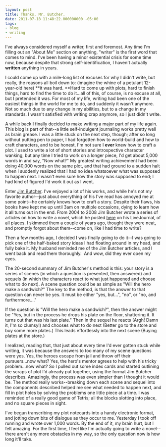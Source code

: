 ```yaml
---
layout: post
title: Thanks, Mr. Butcher.
date: 2011-07-18 11:48:22.000000000 -05:00
tags:
- blog
- writing
---
```

I've always considered myself a writer, first and foremost. Any time I'm filling out an "About Me" section on anything, "writer" is the first word that comes to mind. I've been having a minor existential crisis for some time now, because despite that strong self-identification, I haven't actually **written** anything in years.

I could come up with a mile-long list of excuses for why I didn't write, but really, the reasons all boil down to: (imagine the whine of a petulant 12-year-old here) **it was hard. **Hard to come up with plots, hard to finish things, hard to find the time to do it...all of this, of course, is no excuse at all, but I pretended it was. For most of my life, writing had been one of the easiest things in the world for me to do, and suddenly it wasn't anymore. Not so much due to any change in my abilities, but to a change in my standards. I wasn't satisfied with writing crap anymore, so I just didn't write.

A while back I finally decided to make writing a major part of my life again. This blog is part of that--a little self-indulgent journaling works pretty well as brain grease. I was a little stuck on the next step, though; after so long without putting pen to paper, I had forgotten how to world-build and how to craft characters, and to be honest, I'm not sure I **ever** knew how to craft a plot. I used to write a lot of short stories and introspective character wanking, but any time I tried to work on a longer piece, I'd get about 5,000 words in and say, "Now what?" My greatest writing achievement had been doing 40,000 words on the same plot, and that had ground to a sudden halt when I suddenly realized that I had no idea whatsoever what was supposed to happen next. I wasn't even sure how the story was supposed to end; I had kind of figured I'd work it out as I went.

Enter <a href="http://www.jim-butcher.com/">Jim Butcher</a>. I've enjoyed a lot of his works, and while he's not my favorite author--just about everything of his I've read has annoyed me at some point--he certainly knows how to craft a story. Despite their flaws, his books have kept me up until 3am on multiple occasions, dying to learn how it all turns out in the end. From 2004 to 2008 Jim Butcher wrote a series of articles on how to write a novel, which he posted <a href="http://jimbutcher.livejournal.com/">here</a> on his LiveJournal, of all places. I skimmed them a couple of years ago, thought they were neat, and promptly forgot about them--come on, like I had time to write?

Then a few months ago, I decided I was finally going to do it--I was going to pick one of the half-baked story ideas I had floating around in my head, and fully bake it. My husband reminded me of the Jim Butcher articles, and I went back and read them thoroughly.  And wow, did they ever open my eyes.

The 20-second summary of Jim Butcher's method is this: your story is a series of scenes (in which a question is presented, then answered) and sequels (in which the characters react to what just happened and choose what to do next). A scene question could be as simple as "Will the hero make a sandwich?" The key to the method, is that the answer to that question can never be yes. It must be either "yes, but...", "no", or "no, and furthermore...."

If the question is "Will the hero make a sandwich?", then the answer might be "Yes, but in the process he drops his plate on the floor, shattering it. It turns out that was his last plate." Then in the sequel he reacts (Argh! Damn it, I'm so clumsy!) and chooses what to do next (Better go to the store and buy some more plates.) This leads effortlessly into the next scene (Buying plates at the store.)

I realized, reading that, that just about every time I'd ever gotten stuck while writing, it was because the answers to too many of my scene questions were yes. Yes, the heroes escape from jail and throw off their pursuers...now what? Yes, the hero's mentor agrees to help with his tricky problem...now what? So I pulled out some index cards and started outlining the scraps of plot I'd already put together, using the format Jim Butcher describes. Amazingly, the process was even simpler than I thought it would be. The method really works--breaking down each scene and sequel into the components described helped me see what needed to happen next, and fill in plot holes by solving the problems one little piece at a time. I was reminded of a really good game of Tetris; all the blocks slotting into place, and no square pieces in sight.

I've begun transcribing my plot notecards into a handy electronic format, and jotting down bits of dialogue as they occur to me. Yesterday I took off running and wrote over 1,000 words. By the end of it, my brain hurt, but I felt amazing. For the first time, I feel like I'm actually going to write a novel--there aren't any more obstacles in my way, so the only question now is how long it'll take.
